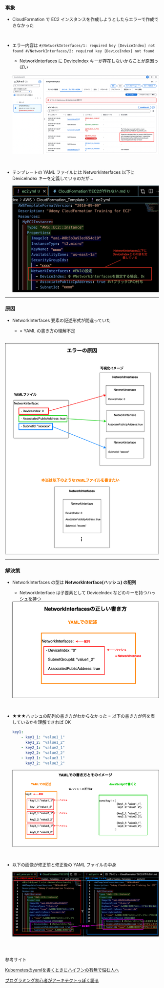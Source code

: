 ### 事象

- CloudFormation で EC2 インスタンスを作成しようとしたらエラーで作成できなかった

<br>

- エラー内容は `#/NetworkInterfaces/1: required key [DeviceIndex] not found #/NetworkInterfaces/2: required key [DeviceIndex] not found`

    - NetworkInterfaces に DeviceIndex  キーが存在しないからことが原因っぽい

    <br>

    <img src="../img/Issue-CloudFormation-Create-EC2-Instance_1.png" />

<br>

- テンプレートの YAML ファイルには NetworkInterfaces 以下に DeviceIndex キーを定義しているのだが...

    <img src="../img/Issue-CloudFormation-Create-EC2-Instance_2.png" />

---

### 原因

- NetworkInterfaces 要素の記述形式が間違っていた

    - = YAML の書き方の理解不足

<br>

<img src="../img/Issue-CloudFormation-Create-EC2-Instance_3.png" />

---

### 解決策

- NetworkInterfaces の型は **NetworkInterface(ハッシュ) の配列**

    - NetworkInterface は子要素として DeviceIndex などのキーを持つハッシュを持つ

     <img src="../img/Issue-CloudFormation-Create-EC2-Instance_5.png" />

<br>

- ★★★ハッシュの配列の書き方がわからなかった = 以下の書き方が何を表しているかを理解できれば OK

    ```yaml
    key1:
        - key1_1: "value1_1"
          key1_2: "value1_2"
        - key2_1: "value2_1"
          key2_2: "value2_2"
        - key3_1: "value3_1"
          key3_2: "value3_2"
    ```

    <img src="../img/Issue-CloudFormation-Create-EC2-Instance_4.png" />

<br>

- 以下の画像が修正前と修正後の YAML ファイルの中身

    <img src="../img/Issue-CloudFormation-Create-EC2-Instance_6.png" />

<br>
<br>

参考サイト

[Kubernetesのyamlを書くときにハイフンの有無で悩む人へ](https://qiita.com/comcom97/items/64c2e29ec941f1c0450c)

[プログラミング初心者がアーキテクトっぽく語る](https://architecting.hateblo.jp/entry/2020/03/03/153755)
